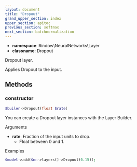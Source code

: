 ```yaml
---
layout: document
title: "Dropout"
grand_upper_section: index
upper_section: apitoc
previous_section: softmax
next_section: batchnormalization
---
```


- **namespace**: Rindow\NeuralNetworks\Layer
- **classname**: Dropout

Dropout layer.

Applies Dropout to the input.

Methods
-------

### constructor
```php
$builer->Dropout(float $rate)
```
You can create a Dropout layer instances with the Layer Builder.

Arguments

- **rate**: Fraction of the input units to drop.
    - Float between 0 and 1.

Examples

```php
$model->add($nn->layers()->Dropout(0.15));
```
